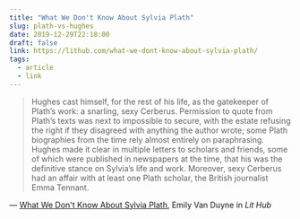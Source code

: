 ```yaml
---
title: "What We Don't Know About Sylvia Plath"
slug: plath-vs-hughes
date: 2019-12-29T22:18:00
draft: false
link: https://lithub.com/what-we-dont-know-about-sylvia-plath/
tags:
  - article
  - link
---
```


> Hughes cast himself, for the rest of his life, as the gatekeeper of Plath’s work: a snarling, sexy Cerberus. Permission to quote from Plath’s texts was next to impossible to secure, with the estate refusing the right if they disagreed with anything the author wrote; some Plath biographies from the time rely almost entirely on paraphrasing. Hughes made it clear in multiple letters to scholars and friends, some of which were published in newspapers at the time, that his was the definitive stance on Sylvia’s life and work. Moreover, sexy Cerberus had an affair with at least one Plath scholar, the British journalist Emma Tennant.

— [What We Don't Know About Sylvia Plath](https://lithub.com/what-we-dont-know-about-sylvia-plath/), Emily Van Duyne in _Lit Hub_
